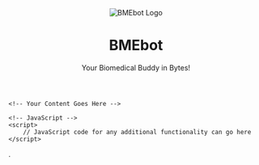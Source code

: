 <!DOCTYPE html>
<html>
<head>
    <title>Your Website</title>
</head>
<body>
    <!-- Header -->
    <header>
        <div id="logo-container">
            <img src="![image](https://github.com/GokulDasPB/Bmebot.github.io/assets/83214420/4baac412-d9f2-44f1-b619-34653a6ec38c)
" alt="BMEbot Logo">
        </div>
        <div id="header-text">
            <h1>BMEbot</h1>
            <p>Your Biomedical Buddy in Bytes!</p>
        </div>
    </header>

    <!-- Your Content Goes Here -->

    <!-- JavaScript -->
    <script>
        // JavaScript code for any additional functionality can go here
    </script>
</body>
</html>



.
<script type="text/javascript">
  (function(d, t) {
      var v = d.createElement(t), s = d.getElementsByTagName(t)[0];
      v.onload = function() {
        window.voiceflow.chat.load({
          verify: { projectID: '64f5a0eb99d6da00085c957d' },
          url: 'https://general-runtime.voiceflow.com',
          versionID: 'production'
        });
      }
      v.src = "https://cdn.voiceflow.com/widget/bundle.mjs"; v.type = "text/javascript"; s.parentNode.insertBefore(v, s);
  })(document, 'script');
</script>
